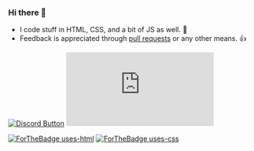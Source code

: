 ### Hi there 👋

- I code stuff in HTML, CSS, and a bit of JS as well. 📱
- Feedback is appreciated through [pull requests](https://github.com/xMdb/xMdb/pulls) or any other means. 👍

[![Discord Button](https://img.shields.io/badge/Discord-xMdb%237897-orange?style=for-the-badge&logo=discord)](http://dsc.bio/xmdb) [![Website Status](https://img.shields.io/website-up-down-green-red/http/mgrif.xyz?style=for-the-badge&logo=icloud)](https://mgrif.xyz/)

[![ForTheBadge uses-html](http://ForTheBadge.com/images/badges/uses-html.svg)](http://mgrif.xyz) [![ForTheBadge uses-css](http://ForTheBadge.com/images/badges/uses-css.svg)](http://mgrif.xyz)
